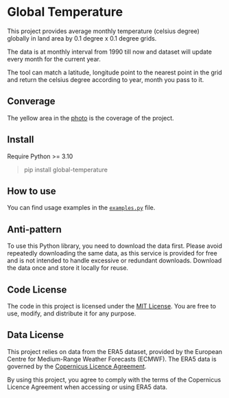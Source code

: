 # Global Temperature

This project provides average monthly temperature (celsius degree) globally in land area by 0.1 degree x 0.1 degree grids.

The data is at monthly interval from 1990 till now and dataset will update every month for the current year.

The tool can match a latitude, longitude point to the nearest point in the grid and return the celsius degree according to year, month you pass to it.

## Converage
The yellow area in the [photo](https://global-temperature.com/coverage.png) is the coverage of the project.


## Install
Require Python >= 3.10
> pip install global-temperature

## How to use

You can find usage examples in the [`examples.py`](examples.py) file.

## Anti-pattern
To use this Python library, you need to download the data first. Please avoid repeatedly downloading the same data, as this service is provided for free and is not intended to handle excessive or redundant downloads. Download the data once and store it locally for reuse.

## Code License
The code in this project is licensed under the [MIT License](LICENSE). You are free to use, modify, and distribute it for any purpose.

## Data License
This project relies on data from the ERA5 dataset, provided by the European Centre for Medium-Range Weather Forecasts (ECMWF). The ERA5 data is governed by the [Copernicus Licence Agreement](https://apps.ecmwf.int/datasets/licences/copernicus/).

By using this project, you agree to comply with the terms of the Copernicus Licence Agreement when accessing or using ERA5 data.